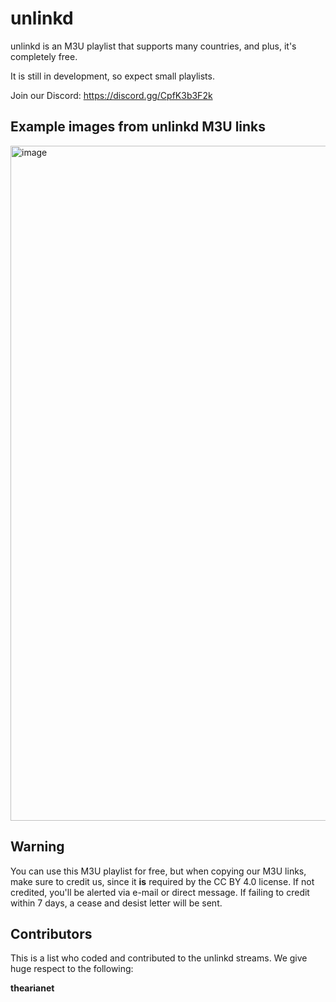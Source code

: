 # unlinkd
unlinkd is an M3U playlist that supports many countries, and plus, it's completely free.

It is still in development, so expect small playlists.

Join our Discord: https://discord.gg/CpfK3b3F2k


## Example images from unlinkd M3U links
<img width="1920" height="1080" alt="image" src="https://github.com/smellycheese101/unlinkd/lob/main/example_imgs/1_tv2_hun.png" />



## Warning
You can use this M3U playlist for free, but when copying our M3U links, make sure to credit us, since it **is** required by the CC BY 4.0 license. If not credited, you'll be alerted via e-mail or direct message. If failing to credit within 7 days, a cease and desist letter will be sent.


## Contributors
This is a list who coded and contributed to the unlinkd streams. We give huge respect to the following:


**thearianet**

